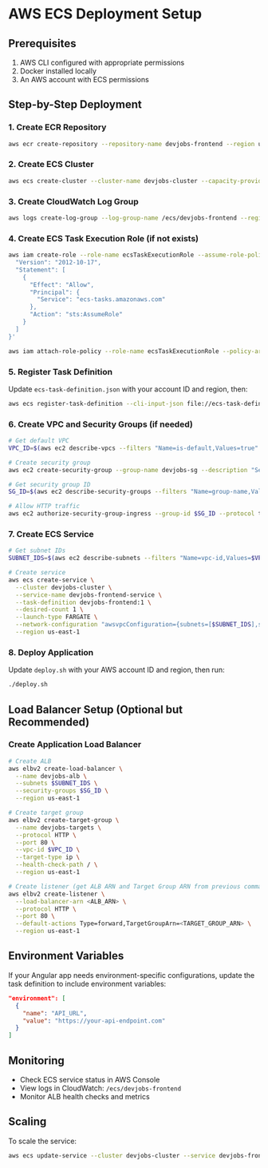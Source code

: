 # AWS ECS Deployment Setup

## Prerequisites
1. AWS CLI configured with appropriate permissions
2. Docker installed locally
3. An AWS account with ECS permissions

## Step-by-Step Deployment

### 1. Create ECR Repository
```bash
aws ecr create-repository --repository-name devjobs-frontend --region us-east-1
```

### 2. Create ECS Cluster
```bash
aws ecs create-cluster --cluster-name devjobs-cluster --capacity-providers FARGATE --region us-east-1
```

### 3. Create CloudWatch Log Group
```bash
aws logs create-log-group --log-group-name /ecs/devjobs-frontend --region us-east-1
```

### 4. Create ECS Task Execution Role (if not exists)
```bash
aws iam create-role --role-name ecsTaskExecutionRole --assume-role-policy-document '{
  "Version": "2012-10-17",
  "Statement": [
    {
      "Effect": "Allow",
      "Principal": {
        "Service": "ecs-tasks.amazonaws.com"
      },
      "Action": "sts:AssumeRole"
    }
  ]
}'

aws iam attach-role-policy --role-name ecsTaskExecutionRole --policy-arn arn:aws:iam::aws:policy/service-role/AmazonECSTaskExecutionRolePolicy
```

### 5. Register Task Definition
Update `ecs-task-definition.json` with your account ID and region, then:
```bash
aws ecs register-task-definition --cli-input-json file://ecs-task-definition.json --region us-east-1
```

### 6. Create VPC and Security Groups (if needed)
```bash
# Get default VPC
VPC_ID=$(aws ec2 describe-vpcs --filters "Name=is-default,Values=true" --query 'Vpcs[0].VpcId' --output text --region us-east-1)

# Create security group
aws ec2 create-security-group --group-name devjobs-sg --description "Security group for DevJobs frontend" --vpc-id $VPC_ID --region us-east-1

# Get security group ID
SG_ID=$(aws ec2 describe-security-groups --filters "Name=group-name,Values=devjobs-sg" --query 'SecurityGroups[0].GroupId' --output text --region us-east-1)

# Allow HTTP traffic
aws ec2 authorize-security-group-ingress --group-id $SG_ID --protocol tcp --port 80 --cidr 0.0.0.0/0 --region us-east-1
```

### 7. Create ECS Service
```bash
# Get subnet IDs
SUBNET_IDS=$(aws ec2 describe-subnets --filters "Name=vpc-id,Values=$VPC_ID" --query 'Subnets[*].SubnetId' --output text --region us-east-1)

# Create service
aws ecs create-service \
  --cluster devjobs-cluster \
  --service-name devjobs-frontend-service \
  --task-definition devjobs-frontend:1 \
  --desired-count 1 \
  --launch-type FARGATE \
  --network-configuration "awsvpcConfiguration={subnets=[$SUBNET_IDS],securityGroups=[$SG_ID],assignPublicIp=ENABLED}" \
  --region us-east-1
```

### 8. Deploy Application
Update `deploy.sh` with your AWS account ID and region, then run:
```bash
./deploy.sh
```

## Load Balancer Setup (Optional but Recommended)

### Create Application Load Balancer
```bash
# Create ALB
aws elbv2 create-load-balancer \
  --name devjobs-alb \
  --subnets $SUBNET_IDS \
  --security-groups $SG_ID \
  --region us-east-1

# Create target group
aws elbv2 create-target-group \
  --name devjobs-targets \
  --protocol HTTP \
  --port 80 \
  --vpc-id $VPC_ID \
  --target-type ip \
  --health-check-path / \
  --region us-east-1

# Create listener (get ALB ARN and Target Group ARN from previous commands)
aws elbv2 create-listener \
  --load-balancer-arn <ALB_ARN> \
  --protocol HTTP \
  --port 80 \
  --default-actions Type=forward,TargetGroupArn=<TARGET_GROUP_ARN> \
  --region us-east-1
```

## Environment Variables
If your Angular app needs environment-specific configurations, update the task definition to include environment variables:

```json
"environment": [
  {
    "name": "API_URL",
    "value": "https://your-api-endpoint.com"
  }
]
```

## Monitoring
- Check ECS service status in AWS Console
- View logs in CloudWatch: `/ecs/devjobs-frontend`
- Monitor ALB health checks and metrics

## Scaling
To scale the service:
```bash
aws ecs update-service --cluster devjobs-cluster --service devjobs-frontend-service --desired-count 3 --region us-east-1
```